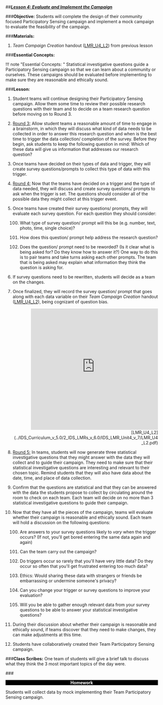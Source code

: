 ##***<u>Lesson 4: Evaluate and Implement the Campaign</u>***

###**Objective:**
Students will complete the design of their community focused Participatory Sensing campaign and implement a mock campaign to evaluate the feasibility of the campaign.

###**Materials:**
1. *Team Campaign Creation* handout ([LMR_U4_L2](../IDS_Curriculum_v_5.0/2_IDS_LMRs_v_6.0/IDS_LMR_Unit4_v_7/LMR_U4_L2.pdf)) from previous lesson

###**Essential Concepts:**

!!! note "Essential Concepts: "
    Statistical investigative questions guide a Participatory Sensing campaign so that we can learn about a
    community or ourselves. These campaigns should be evaluated before implementing to make sure they are
    reasonable and ethically sound.

###**Lesson:**
1. Student teams will continue designing their Participatory Sensing campaign. Allow them some time to review their possible research questions with their team and to decide on a team research question before moving on to Round 3.

2. <u>Round 3:</u> Allow student teams a reasonable amount of time to engage in a brainstorm, in which
they will discuss what kind of data needs to be collected in order to answer this research question
and when is the best time to trigger the data collection/ completion of the survey. Before they
begin, ask students to keep the following question in mind: Which of these data will give us
information that addresses our research question?

3. Once teams have decided on their types of data and trigger, they will create survey questions/prompts to collect this type of data with this trigger.

4. <u>Round 4:</u> Now that the teams have decided on a trigger and the type of data needed, they will
discuss and create survey questions/ prompts to ask when the trigger is set. The questions should
consider all of the possible data they might collect at this trigger event.

5. Once teams have created their survey questions/ prompts, they will evaluate each survey
question. For each question they should consider:

    100. What type of survey question/ prompt will this be (e.g. number, text, photo,
    time, single choice)?

    100. How does this question/ prompt help address the research question?

    100. Does the question/ prompt need to be reworded? (Is it clear what is being asked for? Do
    they know how to answer it?) One way to do this is to pair teams and take turns asking
    each other prompts. The team that is being asked may explain what information they
    think the question is asking for.

6. If survey questions need to be rewritten, students will decide as a team on the changes.

7. Once finalized, they will record the survey question/ prompt that goes along with each data
variable on their *Team Campaign Creation* handout ([LMR_U4_L2](../IDS_Curriculum_v_5.0/2_IDS_LMRs_v_6.0/IDS_LMR_Unit4_v_7/LMR_U4_L2.pdf)), being cognizant of question bias.

    <div align="right"><iframe src="https://docs.google.com/viewerng/viewer?url=https://ids-curriculum.idsucla.org/IDS_Curriculum_v_5.0/2_IDS_LMRs_v_6.0/IDS_LMR_Unit4_v_7/LMR_U4_L2.pdf&embedded=true" style=" width:420px;height:400px;" frameborder="0"></iframe><br>[LMR_U4_L2](../IDS_Curriculum_v_5.0/2_IDS_LMRs_v_6.0/IDS_LMR_Unit4_v_7/LMR_U4_L2.pdf)</div>

8. <u>Round 5:</u> In teams, students will now generate three statistical investigative questions that they might answer
with the data they will collect and to guide their campaign. They need to make sure that their
statistical investigative questions are interesting and relevant to their chosen topic. Remind students that they will also have data about the date,
time, and place of data collection.

9. Confirm that the questions are statistical and that they can be answered with the data the
students propose to collect by circulating around the room to check on each team. Each team will
decide on no more than 3 statistical investigative questions to guide their campaign.

10. Now that they have all the pieces of the campaign, teams will evaluate whether their campaign is
reasonable and ethically sound. Each team will hold a discussion on the following questions:

    100. Are answers to your survey questions likely to *vary* when the trigger occurs? (If not, you'll
    get bored entering the same data again and again)

    100. Can the team carry out the campaign?

    100. Do triggers occur so rarely that you'll have very little data? Do they occur so often that
    you'll get frustrated entering too much data?

    100. Ethics: Would sharing these data with strangers or friends be embarrassing or undermine
    someone's privacy?

    100. Can you change your trigger or survey questions to improve your evaluation?

    100. Will you be able to gather enough relevant data from your survey questions to be able to
    answer your statistical investigative questions?

11. During their discussion about whether their campaign is reasonable and ethically sound, if teams discover that they need to make changes, they can make adjustments at this time.

12. Students have collaboratively created their Team Participatory Sensing campaign.

###**Class Scribes:**
One team of students will give a brief talk to discuss what they think the 3 most important topics of the
day were.

###<p style="background: black; color: white; text-align: center;">**Homework**</p>
Students will collect data by mock implementing their Team Participatory Sensing campaign.